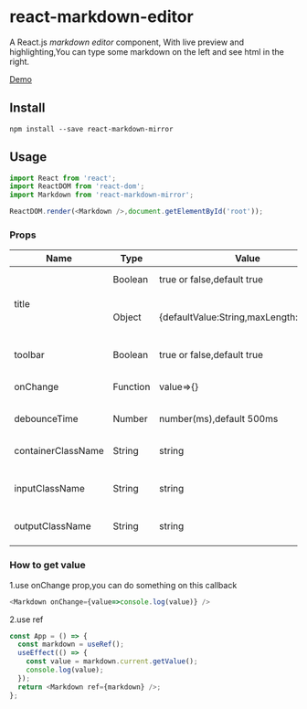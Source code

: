 # react-markdown-editor
A React.js *markdown editor* component, With live preview and highlighting,You can type some markdown on the left and see html in the right.

[Demo](http://sbzy.me/markdown)

## Install
`npm install --save react-markdown-mirror`

## Usage

``` javascript
import React from 'react';
import ReactDOM from 'react-dom';
import Markdown from 'react-markdown-mirror';

ReactDOM.render(<Markdown />,document.getElementById('root'));
```

### Props

<table>
  <thead>
    <tr>
      <th>Name</th>
      <th>Type</th>
      <th>Value</th>
      <th>Discription</th>
    </tr>
  </thead>
  <tbody>
    <tr>
      <td rowspan="2">title</td>
      <td>Boolean</td>
      <td>true or false,default true</td>
      <td>show or hide</td>
    </tr>
     <tr>
      <td>Object</td>
      <td>{defaultValue:String,maxLength:Number}</td>
      <td>set title default value and max length</td>
    </tr>
     <tr>
      <td>toolbar</td>
      <td>Boolean</td>
      <td>true or false,default true</td>
      <td>show or hide</td>
    </tr>
    <tr>
    <td>onChange</td>
    <td>Function</td>
    <td>value=>{}</td>
    <td>triggered when you input</td>
    </tr>
    <tr>
        <td>debounceTime</td>
        <td>Number</td>
        <td>number(ms),default 500ms</td>
        <td>wait for converting</td>
    </tr>
    <tr>
    <td>containerClassName</td>
    <td>String</td>
    <td>string</td>
    <td>the wrapper classname</td>
    </tr>
    <tr>
    <td>inputClassName</td>
    <td>String</td>
    <td>string</td>
    <td>the input area classname</td>
    </tr>
    <tr>
    <td>outputClassName</td>
    <td>String</td>
    <td>string</td>
    <td>the output area classname</td>
    </tr>
  </tbody>
</table>

### How to get value

1.use onChange prop,you can do something on this callback
``` javascript
<Markdown onChange={value=>console.log(value)} />
```
2.use ref
``` javascript
const App = () => {
  const markdown = useRef();
  useEffect(() => {
    const value = markdown.current.getValue();
    console.log(value);
  });
  return <Markdown ref={markdown} />;
};
```
